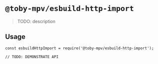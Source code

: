 # `@toby-mpv/esbuild-http-import`

> TODO: description

## Usage

```
const esbuildHttpImport = require('@toby-mpv/esbuild-http-import');

// TODO: DEMONSTRATE API
```

